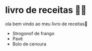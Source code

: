 #  livro de receitas :woman_cook:

ola bem vindo ao meu livro de receitas:wave:

- Strogonof de frango
- Pavê
- Bolo de cenoura
